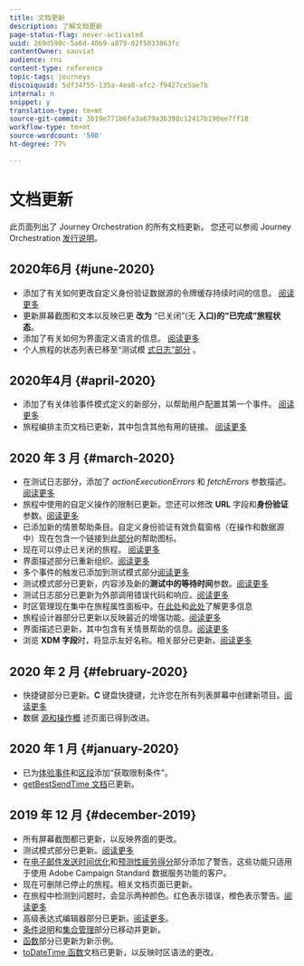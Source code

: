 ```yaml
---
title: 文档更新
description: 了解文档更新
page-status-flag: never-activated
uuid: 269d590c-5a6d-40b9-a879-02f5033863fc
contentOwner: sauviat
audience: rns
content-type: reference
topic-tags: journeys
discoiquuid: 5df34f55-135a-4ea8-afc2-f9427ce5ae7b
internal: n
snippet: y
translation-type: tm+mt
source-git-commit: 3b19e771b6fa3a679a36398c12417b190ee7ff18
workflow-type: tm+mt
source-wordcount: '500'
ht-degree: 77%

---
```



# 文档更新

此页面列出了 Journey Orchestration 的所有文档更新。
您还可以参阅 Journey Orchestration [发行说明](../release-notes/release-notes.md)。

## 2020年6月 {#june-2020}

* 添加了有关如何更改自定义身份验证数据源的令牌缓存持续时间的信息。 [阅读更多](../datasource/external-data-sources.md#section_wjp_nl5_nhb)
* 更新屏幕截图和文本以反映已更 **改为** “已关闭”(无 **入口)的“已完成”旅程状态**。
* 添加了有关如何为界面定义语言的信息。 [阅读更多](../about/user-interface.md)
* 个人旅程的状态列表已移至“测试模 [式日志”部分](../building-journeys/testing-the-journey.md#viewing_logs) 。

## 2020年4月 {#april-2020}

* 添加了有关体验事件模式定义的新部分，以帮助用户配置其第一个事件。 [阅读更多](../event/experience-event-schema.md)
* 旅程编排主页文档已更新，其中包含其他有用的链接。 [阅读更多](../../journey-orchestration-home.md)

## 2020 年 3 月 {#march-2020}

* 在测试日志部分，添加了 _actionExecutionErrors_ 和 _fetchErrors_ 参数描述。[阅读更多](../building-journeys/testing-the-journey.md#viewing_logs)
* 旅程中使用的自定义操作的限制已更新。您还可以修改 **URL** 字段和&#x200B;**身份验证**&#x200B;参数。[阅读更多](../action/about-custom-action-configuration.md)
* 已添加新的情景帮助条目。自定义身份验证有效负载窗格（在操作和数据源中）现在包含一个链接到此[部分](../datasource/external-data-sources.md#section_wjp_nl5_nhb)的帮助图标。
* 现在可以停止已关闭的旅程。 [阅读更多](../building-journeys/using-the-journey-designer.md)
* 界面描述部分已重新组织。[阅读更多](../about/user-interface.md)
* 多个事件的触发已添加到测试模式部分[阅读更多](../building-journeys/testing-the-journey.md#firing_events)
* 测试模式部分已更新，内容涉及新的&#x200B;**测试中的等待时间**&#x200B;参数。[阅读更多](../building-journeys/testing-the-journey.md)
* 测试日志部分已更新为外部调用错误代码和响应。[阅读更多](../building-journeys/testing-the-journey.md#viewing_logs)
* 时区管理现在集中在旅程属性面板中。在[此处](../building-journeys/changing-properties.md#timezone)和[此处](../building-journeys/timezone-management.md)了解更多信息
* 旅程设计器部分已更新以反映最近的增强功能。[阅读更多](../building-journeys/using-the-journey-designer.md)
* 界面描述已更新，其中包含有关情景帮助的信息。[阅读更多](../about/user-interface.md#section_ksq_zr1_ffb)
* 浏览 **XDM 字段**&#x200B;时，将显示友好名称。相关部分已更新。[阅读更多](../about/user-interface.md#friendly-names-display)

## 2020 年 2 月 {#february-2020}

* 快捷键部分已更新。**C** 键盘快捷键，允许您在所有列表屏幕中创建新项目。[阅读更多](../about/user-interface.md#section_ksq_zr1_ffb)
* 数据 [源和](../datasource/about-data-sources.md)[操作概](../action/action.md) 述页面已得到改进。

## 2020 年 1 月 {#january-2020}

* 已为[体验事件](../datasource/adobe-experience-platform-data-source.md)和[区段](../functions/functioninsegment.md)添加“获取限制条件”。
* [getBestSendTime 文档](../functions/functiongetbestsendtime.md)已更新。

## 2019 年 12 月 {#december-2019}

* 所有屏幕截图都已更新，以反映界面的更改。
* 测试模式部分已更新。[阅读更多](../building-journeys/testing-the-journey.md)
* 在[电子邮件发送时间优化](../building-journeys/wait-activity.md)和[预测性疲劳得分](../usecase/leveraging-fatigue-scores.md)部分添加了警告。这些功能只适用于使用 Adobe Campaign Standard 数据服务功能的客户。
* 现在可删除已停止的旅程。相关文档页面已更新。
* 在旅程中检测到问题时，会显示两种颜色。红色表示错误，橙色表示警告。[阅读更多](../about/troubleshooting.md)
* 高级表达式编辑器部分已更新。[阅读更多](../expression/expressionadvanced.md)。
* [条件说明](../expression/conditional-instruction.md)和[集合管理](../expression/collection-management-functions.md)部分已移动并更新。
* [函数](../expression/functions.md)部分已更新为新示例。
* [toDateTime 函数](../functions/functiontodatetime.md)文档已更新，以反映时区语法的更改。
